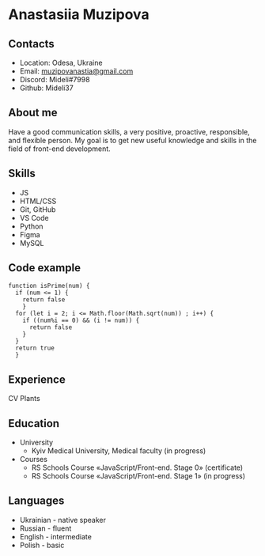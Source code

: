# Anastasiia Muzipova

## Contacts

- Location: Odesa, Ukraine
- Email: muzipovanastia@gmail.com
- Discord: Mideli#7998
- Github: Mideli37

## About me

<p>Have a good communication skills, a very positive, proactive, responsible, and flexible person. My goal is to get new useful knowledge and skills in the field of front-end development.</p>

## Skills

- JS
- HTML/CSS
- Git, GitHub
- VS Code
- Python
- Figma
- MySQL

## Code example

```
function isPrime(num) {
  if (num <= 1) {
    return false
    }
  for (let i = 2; i <= Math.floor(Math.sqrt(num)) ; i++) {
    if ((num%i == 0) && (i != num)) {
      return false
    }
  }
  return true
  }
```

## Experience

CV
Plants

## Education

- University
  - Kyiv Medical University, Medical faculty (in progress)
- Courses
  - RS Schools Course «JavaScript/Front-end. Stage 0» (certificate)
  - RS Schools Course «JavaScript/Front-end. Stage 1» (in progress)

## Languages

- Ukrainian - native speaker
- Russian - fluent
- English - intermediate
- Polish - basic
